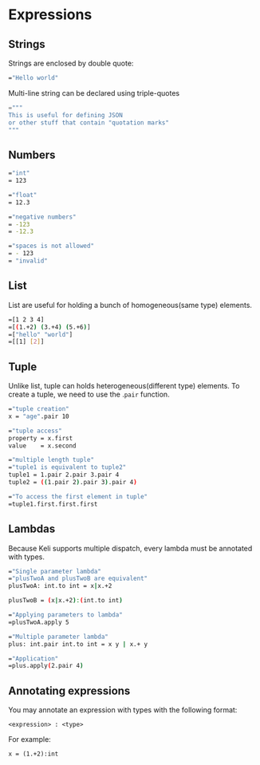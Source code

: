 # Expressions

## Strings

Strings are enclosed by double quote:

```bash
="Hello world"
```

Multi-line string can be declared using triple-quotes

```python
="""
This is useful for defining JSON 
or other stuff that contain "quotation marks"
"""
```

## Numbers

```bash
="int"
= 123

="float"
= 12.3

="negative numbers"
= -123
= -12.3

="spaces is not allowed"
= - 123
= "invalid"
```

## List

List are useful for holding a bunch of homogeneous\(same type\) elements. 

```bash
=[1 2 3 4]
=[(1.+2) (3.+4) (5.+6)]
=["hello" "world"]
=[[1] [2]]
```

## Tuple

Unlike list, tuple can holds heterogeneous\(different type\) elements. To create a tuple, we need to use the .`pair` function.

```bash
="tuple creation"
x = "age".pair 10

="tuple access"
property = x.first
value    = x.second

="multiple length tuple"
="tuple1 is equivalent to tuple2"
tuple1 = 1.pair 2.pair 3.pair 4
tuple2 = ((1.pair 2).pair 3).pair 4)

="To access the first element in tuple"
=tuple1.first.first.first
```

## Lambdas

Because Keli supports multiple dispatch, every lambda must be annotated with types.

```bash
="Single parameter lambda"
="plusTwoA and plusTwoB are equivalent"
plusTwoA: int.to int = x|x.+2

plusTwoB = (x|x.+2):(int.to int)

="Applying parameters to lambda"
=plusTwoA.apply 5

="Multiple parameter lambda"
plus: int.pair int.to int = x y | x.+ y

="Application"
=plus.apply(2.pair 4)
```

## Annotating expressions

You may annotate an expression with types with the following format:

```text
<expression> : <type>
```

For example:

```text
x = (1.+2):int
```



